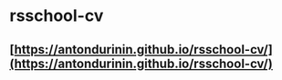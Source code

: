 # rsschool-cv

## [https://antondurinin.github.io/rsschool-cv/](https://antondurinin.github.io/rsschool-cv/)
